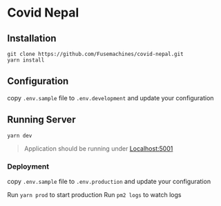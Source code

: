 # Covid Nepal

## Installation
```
git clone https://github.com/Fusemachines/covid-nepal.git
yarn install
```

## Configuration
copy `.env.sample` file to `.env.development` and update your configuration

## Running Server
```
yarn dev
```
> Application should be running under [Localhost:5001](http://localhost:5001)


### Deployment
copy `.env.sample` file to `.env.production` and update your configuration

Run ```yarn prod``` to start production
Run ```pm2 logs``` to watch logs